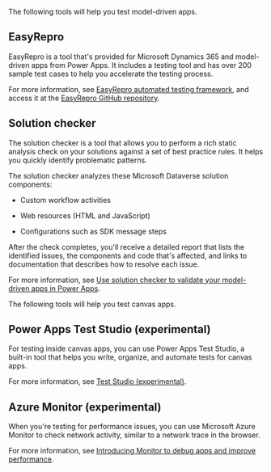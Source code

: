 The following tools will help you test model-driven apps. 

## EasyRepro

EasyRepro is a tool that's provided for Microsoft Dynamics 365 and model-driven apps from Power Apps. It includes a testing tool and has over 200 sample test cases to help you accelerate the testing process.

For more information, see [EasyRepro automated testing framework](https://powerapps.microsoft.com/blog/easyrepro-automated-testing-framework-june-update-is-now-available/?azure-portal=true), and access it at the [EasyRepro GitHub repository](https://github.com/Microsoft/EasyRepro/?azure-portal=true).

## Solution checker

The solution checker is a tool that allows you to perform a rich static analysis check on your solutions against a set of best practice rules. It helps you quickly identify problematic patterns.

The solution checker analyzes these Microsoft Dataverse solution components:

-   Custom workflow activities

-   Web resources (HTML and JavaScript)

-   Configurations such as SDK message steps

After the check completes, you'll receive a detailed report that lists the identified issues, the components and code that's affected, and links to documentation that describes how to resolve each issue.

For more information, see [Use solution checker to validate your model-driven apps in Power Apps](/power-apps/maker/data-platform/use-powerapps-checker/?azure-portal=true).

The following tools will help you test canvas apps.

## Power Apps Test Studio (experimental)

For testing inside canvas apps, you can use Power Apps Test Studio, a built-in tool that helps you write, organize, and automate tests for canvas apps.

For more information, see [Test Studio (experimental)](/power-apps/maker/canvas-apps/test-studio/?azure-portal=true).

## Azure Monitor (experimental)

When you're testing for performance issues, you can use Microsoft Azure Monitor to check network activity, similar to a network trace in the browser.

For more information, see [Introducing Monitor to debug apps and improve performance](https://powerapps.microsoft.com/blog/introducing-monitor-to-debug-apps-and-improve-performance/?azure-portal=true).

